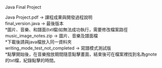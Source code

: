 Java Final Project

Java Project.pdf -> 課程成果與開發過程說明  
final_version.java -> 最後版本  
  *圖片、音樂、和譜面(txt檔)如無法成功執行，需要修改檔案路徑  
music_image_notes.zip -> 圖片、音樂及譜面檔  
  *下載後請與java檔放入同一資料夾  
writing_mode_test_not_completed -> 寫譜模式測試版  
  *點擊開始後，在音樂撥放期間隨意點擊畫面，結束後可在檔案裡找到名為gnote的txt檔，紀錄點擊的時間。  
